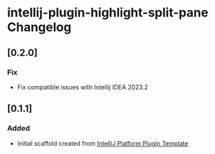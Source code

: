 <!-- Keep a Changelog guide -> https://keepachangelog.com -->

# intellij-plugin-highlight-split-pane Changelog

## [0.2.0]

### Fix

- Fix compatible issues with Intellij IDEA 2023.2

## [0.1.1]
### Added
- Initial scaffold created from [IntelliJ Platform Plugin Template](https://github.com/JetBrains/intellij-platform-plugin-template)
